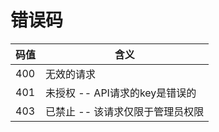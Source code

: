 # 错误码

码值 | 含义
---------- | -------
400 | 无效的请求
401 | 未授权 -- API请求的key是错误的
403 | 已禁止 -- 该请求仅限于管理员权限
